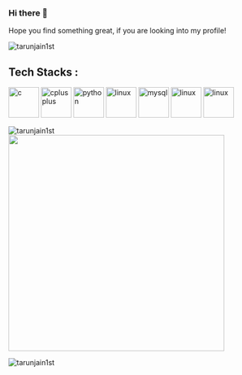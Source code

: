 ### Hi there 👋

Hope you find something great, if you are looking into my profile!
<p align="left"> <img src="https://komarev.com/ghpvc/?username=tarunjain1st&label=Views&color=brightgreen&style=plastic" alt="tarunjain1st" /> </p>


## Tech Stacks : 

<p align="left"><img src="https://icongr.am/devicon/c-original.svg" alt="c" width="60" height="60"/> <img 
src="https://icongr.am/devicon/cplusplus-original.svg" alt="cplusplus" width="60" height="60"/> <img 
src="https://icongr.am/devicon/python-original.svg" alt="python" width="60" height="60"/> <img 
src="https://icongr.am/devicon/linux-original.svg" alt="linux" width="60" height="60"/> <img 
src="https://icongr.am/devicon/mysql-original-wordmark.svg" alt="mysql" width="60" height="60"/> <img 
src="https://icongr.am/devicon/git-original-wordmark.svg" alt="linux" width="60" height="60"/> <img 
src="https://icongr.am/devicon/electron-original.svg" alt="linux" width="60" height="60"/> 

<img align="left" src="https://github-readme-stats.vercel.app/api/top-langs/?username=tarunjain1st&layout=compact&hide=html" alt="tarunjain1st" /></p>
<img src="https://github-readme-streak-stats.herokuapp.com/?user=tarunjain1st&&show_icons=true&title_color=00ffff&icon_color=bb2acf&text_color=daf7dc&bg_color=151515" width="425"><br>
<p align="left"></p><img src="https://github-readme-stats.vercel.app/api?username=tarunjain1st&show_icons=true&hide_border=true" alt="tarunjain1st" /> </p>
